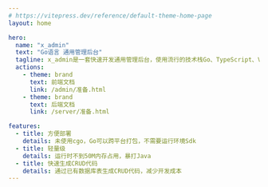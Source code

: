 ```yaml
---
# https://vitepress.dev/reference/default-theme-home-page
layout: home

hero:
  name: "x_admin"
  text: "Go语言 通用管理后台"
  tagline: x_admin是一套快速开发通用管理后台，使用流行的技术栈Go、TypeScript、Vue3、vite、Element Plus。一键生成前端、后端、uniapp代码
  actions:
    - theme: brand
      text: 前端文档
      link: /admin/准备.html
    - theme: brand
      text: 后端文档
      link: /server/准备.html

features:
  - title: 方便部署
    details: 未使用cgo，Go可以跨平台打包，不需要运行环境Sdk
  - title: 轻量级
    details: 运行时不到50M内存占用，暴打Java
  - title: 快速生成CRUD代码
    details: 通过已有数据库表生成CRUD代码，减少开发成本
---
```



